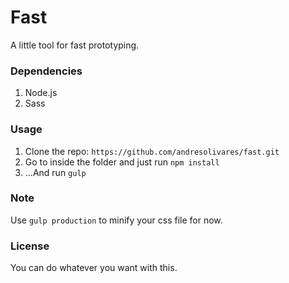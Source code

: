 # Fast

A little tool for fast prototyping.

### Dependencies
1. Node.js
2. Sass

### Usage

1. Clone the repo: `https://github.com/andresolivares/fast.git`
2. Go to inside the folder and just run `npm install` 
3. ...And run `gulp` 

### Note

Use `gulp production` to minify your css file for now.

### License

You can do whatever you want with this.
